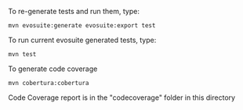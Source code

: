 To re-generate tests and run them, type:
    
    mvn evosuite:generate evosuite:export test

To run current evosuite generated tests, type: 

    mvn test

To generate code coverage

    mvn cobertura:cobertura

Code Coverage report is in the "codecoverage" folder in this directory
